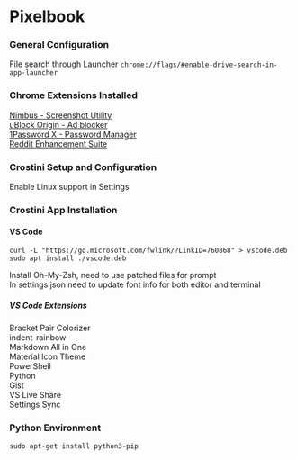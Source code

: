 # Pixelbook  

### General Configuration
File search through Launcher ```chrome://flags/#enable-drive-search-in-app-launcher```
  
### Chrome Extensions Installed
[Nimbus - Screenshot Utility](https://chrome.google.com/webstore/detail/nimbus-screenshot-screen/bpconcjcammlapcogcnnelfmaeghhagj/related?hl=en)  
[uBlock Origin - Ad blocker](https://chrome.google.com/webstore/detail/ublock-origin/cjpalhdlnbpafiamejdnhcphjbkeiagm?hl=en)  
[1Password X - Password Manager](https://chrome.google.com/webstore/detail/1password-x-%E2%80%93-password-ma/aeblfdkhhhdcdjpifhhbdiojplfjncoa?hl=en)  
[Reddit Enhancement Suite](https://chrome.google.com/webstore/detail/reddit-enhancement-suite/kbmfpngjjgdllneeigpgjifpgocmfgmb?hl=en)  
  
### Crostini Setup and Configuration
Enable Linux support in Settings

### Crostini App Installation
#### VS Code
```
curl -L "https://go.microsoft.com/fwlink/?LinkID=760868" > vscode.deb
sudo apt install ./vscode.deb
```
Install Oh-My-Zsh, need to use patched files for prompt  
In settings.json need to update font info for both editor and terminal  
##### VS Code Extensions  
Bracket Pair Colorizer  
indent-rainbow  
Markdown All in One  
Material Icon Theme  
PowerShell  
Python  
Gist  
VS Live Share  
Settings Sync  
### Python Environment
```
sudo apt-get install python3-pip
